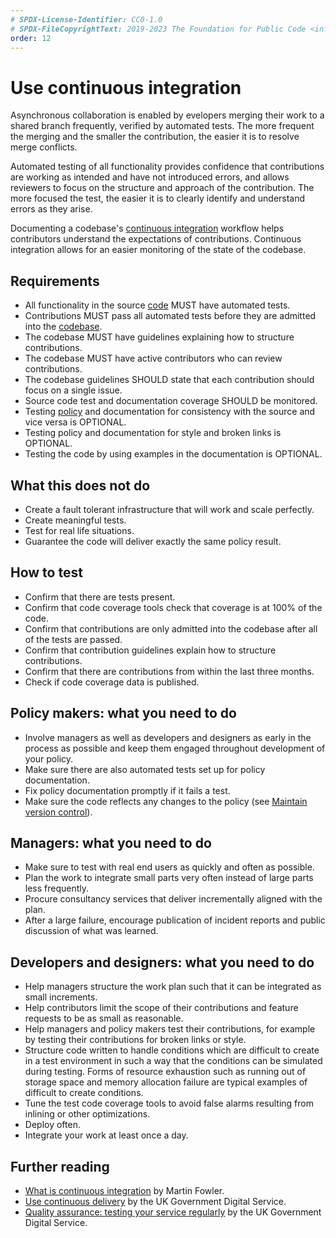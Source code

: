 ```yaml
---
# SPDX-License-Identifier: CC0-1.0
# SPDX-FileCopyrightText: 2019-2023 The Foundation for Public Code <info@publiccode.net>, https://standard.publiccode.net/AUTHORS
order: 12
---
```

# Use continuous integration

Asynchronous collaboration is enabled by evelopers merging their work to a shared branch frequently, verified by automated tests.
The more frequent the merging and the smaller the contribution, the easier it is to resolve merge conflicts.

Automated testing of all functionality provides confidence that contributions are working as intended and have not introduced errors, and allows reviewers to focus on the structure and approach of the contribution.
The more focused the test, the easier it is to clearly identify and understand errors as they arise.

Documenting a codebase's [continuous integration](../glossary.md#continuous-integration) workflow helps contributors understand the expectations of contributions.
Continuous integration allows for an easier monitoring of the state of the codebase.

## Requirements

* All functionality in the source [code](../glossary.md#code) MUST have automated tests.
* Contributions MUST pass all automated tests before they are admitted into the [codebase](../glossary.md#codebase).
* The codebase MUST have guidelines explaining how to structure contributions.
* The codebase MUST have active contributors who can review contributions.
* The codebase guidelines SHOULD state that each contribution should focus on a single issue.
* Source code test and documentation coverage SHOULD be monitored.
* Testing [policy](../glossary.md#policy) and documentation for consistency with the source and vice versa is OPTIONAL.
* Testing policy and documentation for style and broken links is OPTIONAL.
* Testing the code by using examples in the documentation is OPTIONAL.

## What this does not do

* Create a fault tolerant infrastructure that will work and scale perfectly.
* Create meaningful tests.
* Test for real life situations.
* Guarantee the code will deliver exactly the same policy result.

## How to test

* Confirm that there are tests present.
* Confirm that code coverage tools check that coverage is at 100% of the code.
* Confirm that contributions are only admitted into the codebase after all of the tests are passed.
* Confirm that contribution guidelines explain how to structure contributions.
* Confirm that there are contributions from within the last three months.
* Check if code coverage data is published.

## Policy makers: what you need to do

* Involve managers as well as developers and designers as early in the process as possible and keep them engaged throughout development of your policy.
* Make sure there are also automated tests set up for policy documentation.
* Fix policy documentation promptly if it fails a test.
* Make sure the code reflects any changes to the policy (see [Maintain version control](version-control-and-history.md)).

## Managers: what you need to do

* Make sure to test with real end users as quickly and often as possible.
* Plan the work to integrate small parts very often instead of large parts less frequently.
* Procure consultancy services that deliver incrementally aligned with the plan.
* After a large failure, encourage publication of incident reports and public discussion of what was learned.

## Developers and designers: what you need to do

* Help managers structure the work plan such that it can be integrated as small increments.
* Help contributors limit the scope of their contributions and feature requests to be as small as reasonable.
* Help managers and policy makers test their contributions, for example by testing their contributions for broken links or style.
* Structure code written to handle conditions which are difficult to create in a test environment in such a way that the conditions can be simulated during testing. Forms of resource exhaustion such as running out of storage space and memory allocation failure are typical examples of difficult to create conditions.
* Tune the test code coverage tools to avoid false alarms resulting from inlining or other optimizations.
* Deploy often.
* Integrate your work at least once a day.

## Further reading

* [What is continuous integration](https://www.martinfowler.com/articles/continuousIntegration.html) by Martin Fowler.
* [Use continuous delivery](https://gds-way.cloudapps.digital/standards/continuous-delivery.html) by the UK Government Digital Service.
* [Quality assurance: testing your service regularly](https://www.gov.uk/service-manual/technology/quality-assurance-testing-your-service-regularly) by the UK Government Digital Service.
